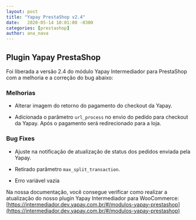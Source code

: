 ```yaml
---
layout: post
title: "Yapay PrestaShop v2.4"
date:   2020-05-14 10:01:00 -0300
categories: [prestashop]
author: ana_nava
---
```


## Plugin Yapay PrestaShop

Foi liberada a versão 2.4 do módulo Yapay Intermediador para PrestaShop com a melhoria e a correção do bug abaixo:
<!-- more -->

### **Melhorias**

* Alterar imagem do retorno do pagamento do checkout da Yapay.

* Adicionada o parâmetro `url_process` no envio do pedido para checkout da Yapay. Após o pagamento será redirecionado para a loja.


### **Bug Fixes**

* Ajuste na notificação de atualização de status dos pedidos enviada pela Yapay.

* Retirado parâmetro `max_split_transaction`.

* Erro variável vazia



Na nossa documentação, você consegue verificar como realizar a atualização do nosso plugin Yapay Intermediador para WooCommerce: [https://intermediador.dev.yapay.com.br/#/modulos-yapay-prestashop](https://intermediador.dev.yapay.com.br/#/modulos-yapay-prestashop)
